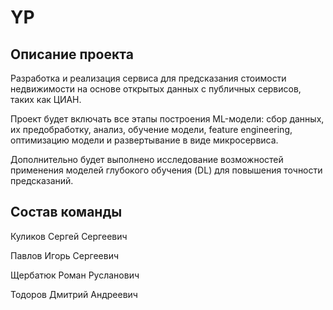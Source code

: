 # YP
## Описание проекта 
Разработка и реализация сервиса для предсказания стоимости недвижимости на основе открытых данных с публичных сервисов, таких как ЦИАН. 


Проект будет включать все этапы построения ML-модели: сбор данных, их предобработку, анализ, обучение модели, feature engineering, оптимизацию модели и развертывание в виде микросервиса. 


Дополнительно будет выполнено исследование возможностей применения моделей глубокого обучения (DL) для повышения точности предсказаний.


## Состав команды
Куликов Сергей Сергеевич


Павлов Игорь Сергеевич 


Щербатюк Роман Русланович


Тодоров Дмитрий Андреевич
